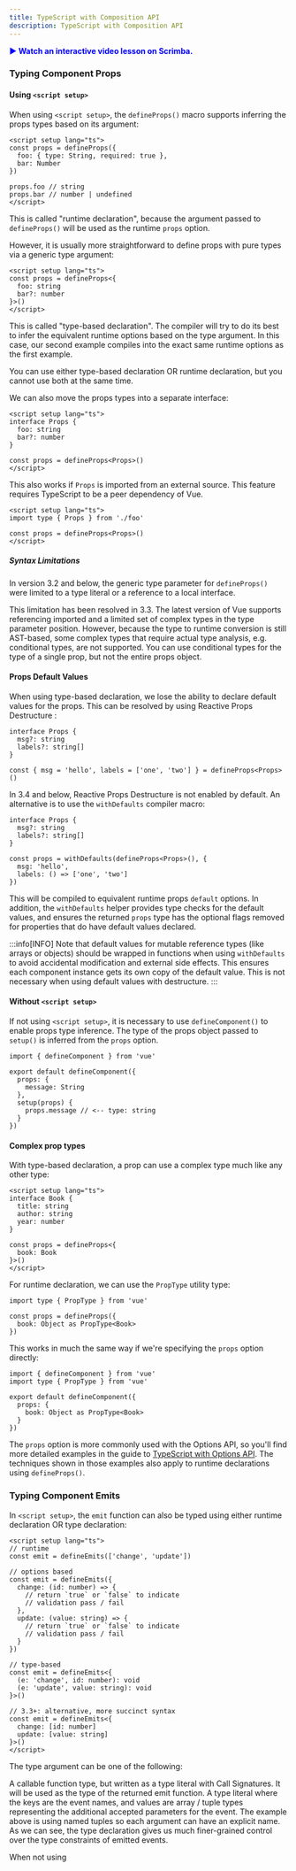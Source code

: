 ```yaml
---
title: TypeScript with Composition API
description: TypeScript with Composition API
---
```


<a href="https://scrimba.com/links/vue-ts-composition-api" target="_blank" style="display: inline-flex; align-items: center; text-decoration: none; font-weight: bolder; color: blue;">
  ▶️ Watch an interactive video lesson on Scrimba.
</a>

### Typing Component Props​
#### Using `<script setup>​`
When using `<script setup>`, the `defineProps()` macro supports inferring the props types based on its argument:

```
<script setup lang="ts">
const props = defineProps({
  foo: { type: String, required: true },
  bar: Number
})

props.foo // string
props.bar // number | undefined
</script>
```

This is called "runtime declaration", because the argument passed to `defineProps()` will be used as the runtime `props` option.

However, it is usually more straightforward to define props with pure types via a generic type argument:

```
<script setup lang="ts">
const props = defineProps<{
  foo: string
  bar?: number
}>()
</script>
```

This is called "type-based declaration". The compiler will try to do its best to infer the equivalent runtime options based on the type argument. In this case, our second example compiles into the exact same runtime options as the first example.

You can use either type-based declaration OR runtime declaration, but you cannot use both at the same time.

We can also move the props types into a separate interface:

```
<script setup lang="ts">
interface Props {
  foo: string
  bar?: number
}

const props = defineProps<Props>()
</script>
```

This also works if `Props` is imported from an external source. This feature requires TypeScript to be a peer dependency of Vue.

```
<script setup lang="ts">
import type { Props } from './foo'

const props = defineProps<Props>()
</script>
```
##### Syntax Limitations​
In version 3.2 and below, the generic type parameter for `defineProps()` were limited to a type literal or a reference to a local interface.

This limitation has been resolved in 3.3. The latest version of Vue supports referencing imported and a limited set of complex types in the type parameter position. However, because the type to runtime conversion is still AST-based, some complex types that require actual type analysis, e.g. conditional types, are not supported. You can use conditional types for the type of a single prop, but not the entire props object.

#### Props Default Values​
When using type-based declaration, we lose the ability to declare default values for the props. This can be resolved by using Reactive Props Destructure :

```
interface Props {
  msg?: string
  labels?: string[]
}

const { msg = 'hello', labels = ['one', 'two'] } = defineProps<Props>()
```

In 3.4 and below, Reactive Props Destructure is not enabled by default. An alternative is to use the `withDefaults` compiler macro:

```
interface Props {
  msg?: string
  labels?: string[]
}

const props = withDefaults(defineProps<Props>(), {
  msg: 'hello',
  labels: () => ['one', 'two']
})
```

This will be compiled to equivalent runtime props `default` options. In addition, the `withDefaults` helper provides type checks for the default values, and ensures the returned `props` type has the optional flags removed for properties that do have default values declared.

:::info[INFO]
Note that default values for mutable reference types (like arrays or objects) should be wrapped in functions when using `withDefaults` to avoid accidental modification and external side effects. This ensures each component instance gets its own copy of the default value. This is not necessary when using default values with destructure.
:::

#### Without `<script setup>​`
If not using `<script setup>`, it is necessary to use `defineComponent()` to enable props type inference. The type of the props object passed to `setup()` is inferred from the `props` option.

```
import { defineComponent } from 'vue'

export default defineComponent({
  props: {
    message: String
  },
  setup(props) {
    props.message // <-- type: string
  }
})
```

#### Complex prop types​
With type-based declaration, a prop can use a complex type much like any other type:

```
<script setup lang="ts">
interface Book {
  title: string
  author: string
  year: number
}

const props = defineProps<{
  book: Book
}>()
</script>
```

For runtime declaration, we can use the `PropType` utility type:

```
import type { PropType } from 'vue'

const props = defineProps({
  book: Object as PropType<Book>
})
```

This works in much the same way if we're specifying the `props` option directly:

```
import { defineComponent } from 'vue'
import type { PropType } from 'vue'

export default defineComponent({
  props: {
    book: Object as PropType<Book>
  }
})
```

The `props` option is more commonly used with the Options API, so you'll find more detailed examples in the guide to [TypeScript with Options API](/Vue-Docs-Starlight-/typescripts/ts-option-api). The techniques shown in those examples also apply to runtime declarations using `defineProps()`.

### Typing Component Emits​
In `<script setup>`, the `emit` function can also be typed using either runtime declaration OR type declaration:

```
<script setup lang="ts">
// runtime
const emit = defineEmits(['change', 'update'])

// options based
const emit = defineEmits({
  change: (id: number) => {
    // return `true` or `false` to indicate
    // validation pass / fail
  },
  update: (value: string) => {
    // return `true` or `false` to indicate
    // validation pass / fail
  }
})

// type-based
const emit = defineEmits<{
  (e: 'change', id: number): void
  (e: 'update', value: string): void
}>()

// 3.3+: alternative, more succinct syntax
const emit = defineEmits<{
  change: [id: number]
  update: [value: string]
}>()
</script>
```

The type argument can be one of the following:

A callable function type, but written as a type literal with Call Signatures. It will be used as the type of the returned emit function.
A type literal where the keys are the event names, and values are array / tuple types representing the additional accepted parameters for the event. The example above is using named tuples so each argument can have an explicit name.
As we can see, the type declaration gives us much finer-grained control over the type constraints of emitted events.

When not using <script setup>, defineComponent() is able to infer the allowed events for the emit function exposed on the setup context: